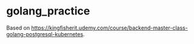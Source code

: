# golang_practice
Based on https://kingfisherit.udemy.com/course/backend-master-class-golang-postgresql-kubernetes.
